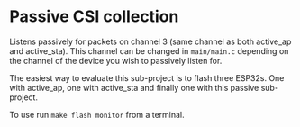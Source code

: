 # Passive CSI collection

Listens passively for packets on channel 3 (same channel as both active_ap and active_sta). This channel can be changed in `main/main.c` depending on the channel of the device you wish to passively listen for.

The easiest way to evaluate this sub-project is to flash three ESP32s. One with active_ap, one with active_sta and finally one with this passive sub-project.

To use run `make flash monitor` from a terminal.
